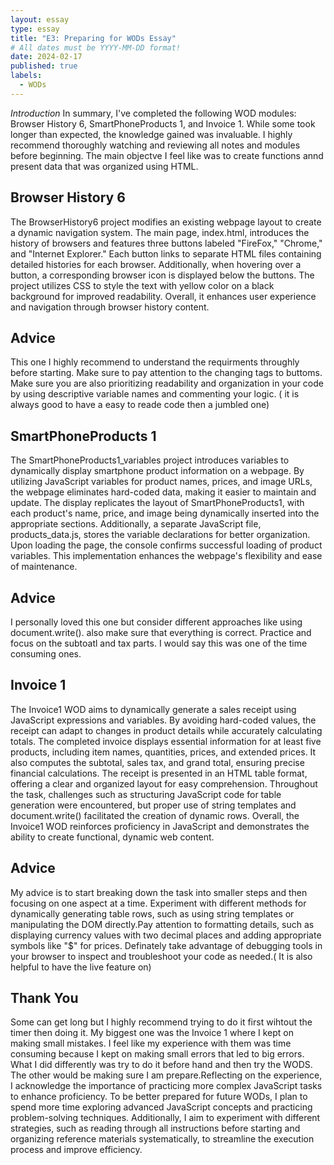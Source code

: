 ```yaml
---
layout: essay
type: essay
title: "E3: Preparing for WODs Essay"
# All dates must be YYYY-MM-DD format!
date: 2024-02-17
published: true 
labels:
  - WODs
---
```


*Introduction*
In summary, I've completed the following WOD modules: Browser History 6, SmartPhoneProducts 1, and Invoice 1. While some took longer than expected, the knowledge gained was invaluable. I highly recommend thoroughly watching and reviewing all notes and modules before beginning. The main objectve I feel like was to create functions annd present data that was organized using HTML. 

## Browser History 6
The BrowserHistory6 project modifies an existing webpage layout to create a dynamic navigation system. The main page, index.html, introduces the history of browsers and features three buttons labeled "FireFox," "Chrome," and "Internet Explorer." Each button links to separate HTML files containing detailed histories for each browser. Additionally, when hovering over a button, a corresponding browser icon is displayed below the buttons. The project utilizes CSS to style the text with yellow color on a black background for improved readability. Overall, it enhances user experience and navigation through browser history content.

## Advice 
This one I highly recommend to understand the requirments throughly before starting. Make sure to pay attention to the changing tags to buttoms. Make sure you are also prioritizing readability and organization in your code by using descriptive variable names and commenting your logic. ( it is always good to have a easy to reade code then a jumbled one)


## SmartPhoneProducts 1
The SmartPhoneProducts1_variables project introduces variables to dynamically display smartphone product information on a webpage. By utilizing JavaScript variables for product names, prices, and image URLs, the webpage eliminates hard-coded data, making it easier to maintain and update. The display replicates the layout of SmartPhoneProducts1, with each product's name, price, and image being dynamically inserted into the appropriate sections. Additionally, a separate JavaScript file, products_data.js, stores the variable declarations for better organization. Upon loading the page, the console confirms successful loading of product variables. This implementation enhances the webpage's flexibility and ease of maintenance.

## Advice 
I personally loved this one but consider different approaches like using document.write(). also make sure that everything is correct. Practice and focus on the subtoatl and tax parts. I would say this was one of the time consuming ones. 

## Invoice 1 
The Invoice1 WOD aims to dynamically generate a sales receipt using JavaScript expressions and variables. By avoiding hard-coded values, the receipt can adapt to changes in product details while accurately calculating totals. The completed invoice displays essential information for at least five products, including item names, quantities, prices, and extended prices. It also computes the subtotal, sales tax, and grand total, ensuring precise financial calculations. The receipt is presented in an HTML table format, offering a clear and organized layout for easy comprehension. Throughout the task, challenges such as structuring JavaScript code for table generation were encountered, but proper use of string templates and document.write() facilitated the creation of dynamic rows. Overall, the Invoice1 WOD reinforces proficiency in JavaScript and demonstrates the ability to create functional, dynamic web content.

## Advice 
My advice is to start breaking down the task into smaller steps and then focusing on one aspect at a time. Experiment with different methods for dynamically generating table rows, such as using string templates or manipulating the DOM directly.Pay attention to formatting details, such as displaying currency values with two decimal places and adding appropriate symbols like "$" for prices. Definately take advantage of debugging tools in your browser to inspect and troubleshoot your code as needed.( It is also helpful to have the live feature on)

## Thank You
Some can get long but I highly recommend trying to do it first wihtout the timer then doing it. My biggest one was the Invoice 1 where I kept on making small mistakes. I feel like my experience with them was time consuming because I kept on making small errors that led to big errors. What I did differently was try to do it before hand and then try the WODS. The other would be making sure I am prepare.Reflecting on the experience, I acknowledge the importance of practicing more complex JavaScript tasks to enhance proficiency. To be better prepared for future WODs, I plan to spend more time exploring advanced JavaScript concepts and practicing problem-solving techniques. Additionally, I aim to experiment with different strategies, such as reading through all instructions before starting and organizing reference materials systematically, to streamline the execution process and improve efficiency.
